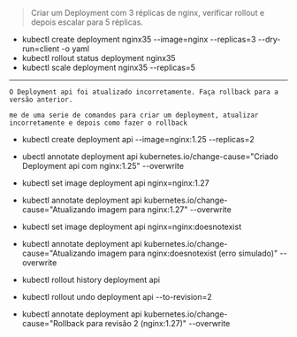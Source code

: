 > Criar um Deployment com 3 réplicas de nginx, verificar rollout e depois escalar para 5 réplicas.
- kubectl create deployment nginx35 --image=nginx --replicas=3 --dry-run=client -o yaml
- kubectl rollout status deployment nginx35
- kubectl scale deployment nginx35 --replicas=5

----
```
O Deployment api foi atualizado incorretamente. Faça rollback para a versão anterior.

me de uma serie de comandos para criar um deployment, atualizar incorretamente e depois como fazer o rollback
```

- kubectl create deployment api --image=nginx:1.25 --replicas=2
- ubectl annotate deployment api kubernetes.io/change-cause="Criado Deployment api com nginx:1.25" --overwrite
- kubectl set image deployment api nginx=nginx:1.27
- kubectl annotate deployment api kubernetes.io/change-cause="Atualizando imagem para nginx:1.27" --overwrite
- kubectl set image deployment api nginx=nginx:doesnotexist
- kubectl annotate deployment api kubernetes.io/change-cause="Atualizando imagem para nginx:doesnotexist (erro simulado)" --overwrite

- kubectl rollout history deployment api
- kubectl rollout undo deployment api --to-revision=2
- kubectl annotate deployment api kubernetes.io/change-cause="Rollback para revisão 2 (nginx:1.27)" --overwrite
